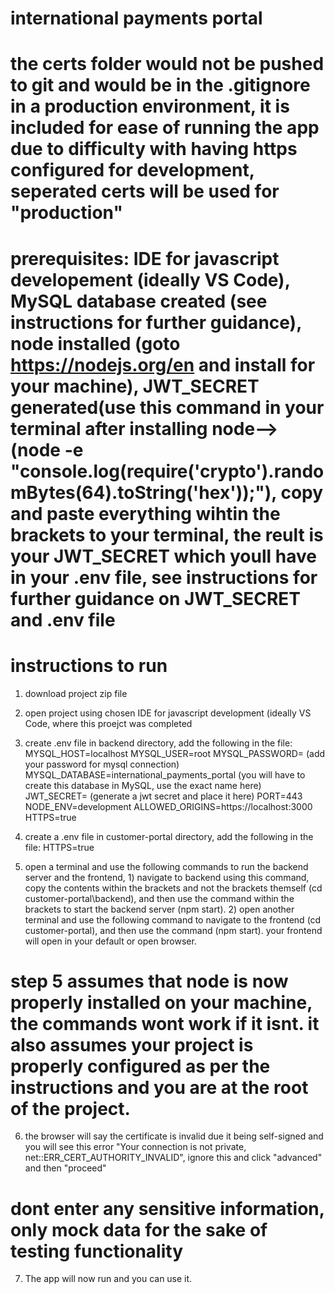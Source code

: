 
# international payments portal

# the certs folder would not be pushed to git and would be in the .gitignore in a production environment, it is included for ease of running the app due to difficulty with having https configured for development, seperated certs will be used for "production"

# prerequisites: IDE for javascript developement (ideally VS Code), MySQL database created (see instructions for further guidance), node installed (goto https://nodejs.org/en and install for your machine), JWT_SECRET generated(use this command in your terminal after installing node--> (node -e "console.log(require('crypto').randomBytes(64).toString('hex'));"), copy and paste everything wihtin the brackets to your terminal, the reult is your JWT_SECRET which youll have in your .env file, see instructions for further guidance on JWT_SECRET and .env file

# instructions to run

1) download project zip file
   
2) open project using chosen IDE for javascript development (ideally VS Code, where this proejct was completed
   
3) create .env file in backend directory, add the following in the file:
MYSQL_HOST=localhost
MYSQL_USER=root
MYSQL_PASSWORD= (add your password for mysql connection)
MYSQL_DATABASE=international_payments_portal (you will have to create this database in MySQL, use the exact name here)
JWT_SECRET= (generate a jwt secret and place it here)
PORT=443
NODE_ENV=development
ALLOWED_ORIGINS=https://localhost:3000
HTTPS=true

4) create a .env file in customer-portal directory, add the following in the file:
HTTPS=true

5) open a terminal and use the following commands to run the backend server and the frontend, 1) navigate to backend using this command, copy the contents within the brackets and not the brackets themself (cd customer-portal\backend), and then use the command within the brackets to start the backend server (npm start). 2) open another terminal and use the following command to navigate to the frontend (cd customer-portal), and then use the command (npm start). your frontend will open in your default or open browser.

# step 5 assumes that node is now properly installed on your machine, the commands wont work if it isnt. it also assumes your project is properly configured as per the instructions and you are at the root of the project.

6) the browser will say the certificate is invalid due it being self-signed and you will see this error "Your connection is not private, net::ERR_CERT_AUTHORITY_INVALID", ignore this and click "advanced" and then "proceed"

# dont enter any sensitive information, only mock data for the sake of testing functionality

7) The app will now run and you can use it.
